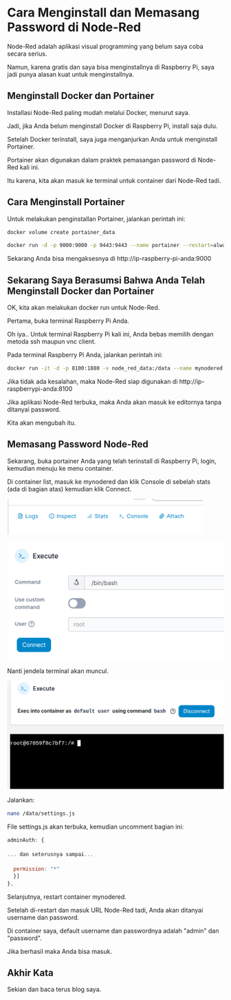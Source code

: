 # Cara Menginstall dan Memasang Password di Node-Red

Node-Red adalah aplikasi visual programming yang belum saya coba secara serius.

Namun, karena gratis dan saya bisa menginstallnya di Raspberry Pi, saya jadi punya alasan kuat untuk menginstallnya.

## Menginstall Docker dan Portainer

Installasi Node-Red paling mudah melalui Docker, menurut saya.

Jadi, jika Anda belum menginstall Docker di Raspberry Pi, install saja dulu.

Setelah Docker terinstall, saya juga menganjurkan Anda untuk menginstall Portainer.

Portainer akan digunakan dalam praktek pemasangan password di Node-Red kali ini.

Itu karena, kita akan masuk ke terminal untuk container dari Node-Red tadi.

## Cara Menginstall Portainer

Untuk melakukan penginstallan Portainer, jalankan perintah ini:

```bash
docker volume create portainer_data
```

```bash
docker run -d -p 9000:9000 -p 9443:9443 --name portainer --restart=always -v /var/run/docker.sock:/var/run/docker.sock -v portainer_data:/data portainer/portainer-ce:2.21.5
```

Sekarang Anda bisa mengaksesnya di http://ip-raspberry-pi-anda:9000

## Sekarang Saya Berasumsi Bahwa Anda Telah Menginstall Docker dan Portainer

OK, kita akan melakukan docker run untuk Node-Red.

Pertama, buka terminal Raspberry Pi Anda.

Oh iya.. Untuk terminal Raspberry Pi kali ini, Anda bebas memilih dengan metoda ssh maupun vnc client.

Pada terminal Raspberry Pi Anda, jalankan perintah ini:

```bash
docker run -it -d -p 8100:1880 -v node_red_data:/data --name mynodered nodered/node-red
```

Jika tidak ada kesalahan, maka Node-Red siap digunakan di http://ip-raspberrypi-anda:8100

Jika aplikasi Node-Red terbuka, maka Anda akan masuk ke editornya tanpa ditanyai password.

Kita akan mengubah itu.

## Memasang Password Node-Red

Sekarang, buka portainer Anda yang telah terinstall di Raspberry Pi, login, kemudian menuju ke menu container.

Di container list, masuk ke mynodered dan klik Console di sebelah stats (ada di bagian atas) kemudian klik Connect.

![](../media/Screenshot-from-2025-06-09-23-06-32.png)

![](../media/Screenshot-from-2025-06-09-23-07-55.png)

Nanti jendela terminal akan muncul.

![](../media/Screenshot-from-2025-06-09-23-08-53.png)

Jalankan:

```bash
nano /data/settings.js
```

File settings.js akan terbuka, kemudian uncomment bagian ini:

```javascript
adminAuth: {

... dan seterusnya sampai...

  permission: "*"
  }]
},
```

Selanjutnya, restart container mynodered.

Setelah di-restart dan masuk URL Node-Red tadi, Anda akan ditanyai username dan password.

Di container saya, default username dan passwordnya adalah "admin" dan "password".

Jika berhasil maka Anda bisa masuk.

## Akhir Kata

Sekian dan baca terus blog saya.